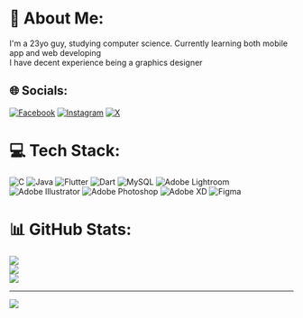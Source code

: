 # 💫 About Me:
I'm a 23yo guy, studying computer science.
Currently learning both mobile app and web developing<br>I have decent experience being a graphics designer


## 🌐 Socials:
[![Facebook](https://img.shields.io/badge/Facebook-%231877F2.svg?logo=Facebook&logoColor=white)](https://facebook.com/Midou.TxC) [![Instagram](https://img.shields.io/badge/Instagram-%23E4405F.svg?logo=Instagram&logoColor=white)](https://instagram.com/dexter_.med) [![X](https://img.shields.io/badge/X-black.svg?logo=X&logoColor=white)](https://x.com/midouimad22) 

# 💻 Tech Stack:
![C](https://img.shields.io/badge/c-%2300599C.svg?style=for-the-badge&logo=c&logoColor=white) ![Java](https://img.shields.io/badge/java-%23ED8B00.svg?style=for-the-badge&logo=openjdk&logoColor=white) ![Flutter](https://img.shields.io/badge/Flutter-%2302569B.svg?style=for-the-badge&logo=Flutter&logoColor=white) ![Dart](https://img.shields.io/badge/dart-%230175C2.svg?style=for-the-badge&logo=dart&logoColor=white) ![MySQL](https://img.shields.io/badge/mysql-%2300000f.svg?style=for-the-badge&logo=mysql&logoColor=white) ![Adobe Lightroom](https://img.shields.io/badge/Adobe%20Lightroom-31A8FF.svg?style=for-the-badge&logo=Adobe%20Lightroom&logoColor=white) ![Adobe Illustrator](https://img.shields.io/badge/adobe%20illustrator-%23FF9A00.svg?style=for-the-badge&logo=adobe%20illustrator&logoColor=white) ![Adobe Photoshop](https://img.shields.io/badge/adobe%20photoshop-%2331A8FF.svg?style=for-the-badge&logo=adobe%20photoshop&logoColor=white) ![Adobe XD](https://img.shields.io/badge/Adobe%20XD-470137?style=for-the-badge&logo=Adobe%20XD&logoColor=#FF61F6) ![Figma](https://img.shields.io/badge/figma-%23F24E1E.svg?style=for-the-badge&logo=figma&logoColor=white)
# 📊 GitHub Stats:
![](https://github-readme-stats.vercel.app/api?username=Dextermed&theme=dark&hide_border=false&include_all_commits=false&count_private=false)<br/>
![](https://github-readme-streak-stats.herokuapp.com/?user=Dextermed&theme=dark&hide_border=false)<br/>
![](https://github-readme-stats.vercel.app/api/top-langs/?username=Dextermed&theme=dark&hide_border=false&include_all_commits=false&count_private=false&layout=compact)

---
[![](https://visitcount.itsvg.in/api?id=Dextermed&icon=0&color=0)](https://visitcount.itsvg.in)

<!-- Proudly created with GPRM ( https://gprm.itsvg.in ) -->
